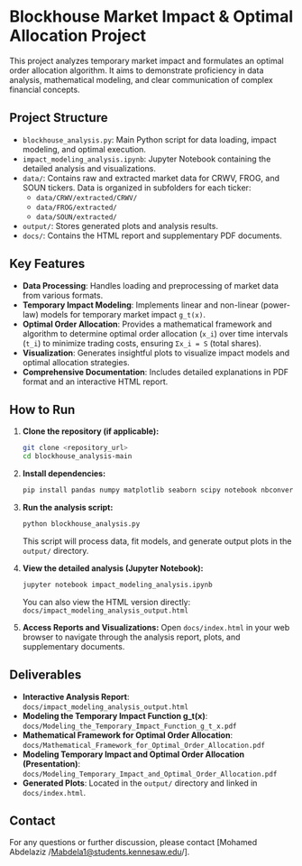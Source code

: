 # Blockhouse Market Impact & Optimal Allocation Project

This project analyzes temporary market impact and formulates an optimal order allocation algorithm. It aims to demonstrate proficiency in data analysis, mathematical modeling, and clear communication of complex financial concepts.

## Project Structure

- `blockhouse_analysis.py`: Main Python script for data loading, impact modeling, and optimal execution.
- `impact_modeling_analysis.ipynb`: Jupyter Notebook containing the detailed analysis and visualizations.
- `data/`: Contains raw and extracted market data for CRWV, FROG, and SOUN tickers. Data is organized in subfolders for each ticker:
  - `data/CRWV/extracted/CRWV/`
  - `data/FROG/extracted/`
  - `data/SOUN/extracted/`
- `output/`: Stores generated plots and analysis results.
- `docs/`: Contains the HTML report and supplementary PDF documents.

## Key Features

- **Data Processing**: Handles loading and preprocessing of market data from various formats.
- **Temporary Impact Modeling**: Implements linear and non-linear (power-law) models for temporary market impact `g_t(x)`.
- **Optimal Order Allocation**: Provides a mathematical framework and algorithm to determine optimal order allocation (`x_i`) over time intervals (`t_i`) to minimize trading costs, ensuring `Σx_i = S` (total shares).
- **Visualization**: Generates insightful plots to visualize impact models and optimal allocation strategies.
- **Comprehensive Documentation**: Includes detailed explanations in PDF format and an interactive HTML report.

## How to Run

1.  **Clone the repository (if applicable):**
    ```bash
    git clone <repository_url>
    cd blockhouse_analysis-main
    ```
2.  **Install dependencies:**
    ```bash
    pip install pandas numpy matplotlib seaborn scipy notebook nbconvert
    ```
3.  **Run the analysis script:**
    ```bash
    python blockhouse_analysis.py
    ```
    This script will process data, fit models, and generate output plots in the `output/` directory.

4.  **View the detailed analysis (Jupyter Notebook):**
    ```bash
    jupyter notebook impact_modeling_analysis.ipynb
    ```
    You can also view the HTML version directly:
    `docs/impact_modeling_analysis_output.html`

5.  **Access Reports and Visualizations:**
    Open `docs/index.html` in your web browser to navigate through the analysis report, plots, and supplementary documents.

## Deliverables

- **Interactive Analysis Report**: `docs/impact_modeling_analysis_output.html`
- **Modeling the Temporary Impact Function g_t(x)**: `docs/Modeling_the_Temporary_Impact_Function_g_t_x.pdf`
- **Mathematical Framework for Optimal Order Allocation**: `docs/Mathematical_Framework_for_Optimal_Order_Allocation.pdf`
- **Modeling Temporary Impact and Optimal Order Allocation (Presentation)**: `docs/Modeling_Temporary_Impact_and_Optimal_Order_Allocation.pdf`
- **Generated Plots**: Located in the `output/` directory and linked in `docs/index.html`.

## Contact

For any questions or further discussion, please contact [Mohamed Abdelaziz /Mabdela1@students.kennesaw.edu/].


